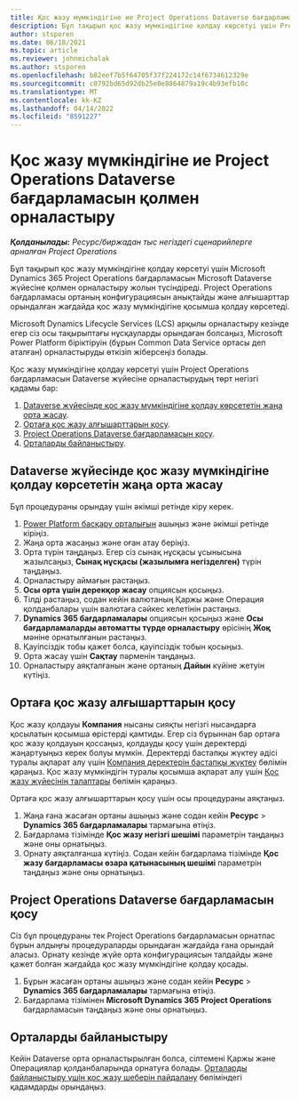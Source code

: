 ```yaml
---
title: Қос жазу мүмкіндігіне ие Project Operations Dataverse бағдарламасын қолмен орналастыру
description: Бұл тақырып қос жазу мүмкіндігіне қолдау көрсетуі үшін Project Operations Dataverse бағдарламасын қолмен орналастыру жолын түсіндіреді.
author: stsporen
ms.date: 06/18/2021
ms.topic: article
ms.reviewer: johnmichalak
ms.author: stsporen
ms.openlocfilehash: b82eef7b5f64705f37f224172c14f6734612329e
ms.sourcegitcommit: c0792bd65d92db25e0e8864879a19c4b93efb10c
ms.translationtype: MT
ms.contentlocale: kk-KZ
ms.lasthandoff: 04/14/2022
ms.locfileid: "8591227"
---
```

# <a name="manually-deploy-the-project-operations-dataverse-app-with-dual-write-support"></a>Қос жазу мүмкіндігіне ие Project Operations Dataverse бағдарламасын қолмен орналастыру

_**Қолданылады:** Ресурс/биржадан тыс негіздегі сценарийлерге арналған Project Operations_

Бұл тақырып қос жазу мүмкіндігіне қолдау көрсетуі үшін Microsoft Dynamics 365 Project Operations бағдарламасын Microsoft Dataverse жүйесіне қолмен орналастыру жолын түсіндіреді. Project Operations бағдарламасы ортаның конфигурациясын анықтайды және алғышарттар орындалған жағдайда қос жазу мүмкіндігіне қосымша қолдау көрсетеді.

Microsoft Dynamics Lifecycle Services (LCS) арқылы орналастыру кезінде егер сіз осы тақырыптағы нұсқауларды орындаған болсаңыз, Microsoft Power Platform біріктіруін (бұрын Common Data Service ортасы деп аталған) орналастыруды өткізіп жіберсеңіз болады.

Қос жазу мүмкіндігіне қолдау көрсетуі үшін Project Operations бағдарламасын Dataverse жүйесіне орналастырудың төрт негізгі қадамы бар:

1. [Dataverse жүйесінде қос жазу мүмкіндігіне қолдау көрсететін жаңа орта жасау](#create).
2. [Ортаға қос жазу алғышарттарын қосу](#prerequisites).
3. [Project Operations Dataverse бағдарламасын қосу](#dataverse).
4. [Орталарды байланыстыру](#link).

## <a name="create-a-new-environment-in-dataverse-that-supports-dual-write"></a><a name="create"></a>Dataverse жүйесінде қос жазу мүмкіндігіне қолдау көрсететін жаңа орта жасау

Бұл процедураны орындау үшін әкімші ретінде кіру керек.

1. [Power Platform басқару орталығын](https://admin.powerplatform.com) ашыңыз және әкімші ретінде кіріңіз.
2. Жаңа орта жасаңыз және оған атау беріңіз.
3. Орта түрін таңдаңыз. Егер сіз сынақ нұсқасы ұсынысына жазылсаңыз, **Сынақ нұсқасы (жазылымға негізделген)** түрін таңдаңыз.
4. Орналастыру аймағын растаңыз.
5. **Осы орта үшін дерекқор жасау** опциясын қосыңыз. 
6. Тілді растаңыз, содан кейін валютаның Қаржы және Операция қолданбалары үшін валютаға сәйкес келетінін растаңыз.
7. **Dynamics 365 бағдарламалары** опциясын қосыңыз және **Осы бағдарламаларды автоматты түрде орналастыру** өрісінің **Жоқ** мәніне орнатылғанын растаңыз.
8. Қауіпсіздік тобы қажет болса, қауіпсіздік тобын қосыңыз.
9. Орта жасау үшін **Сақтау** пәрменін таңдаңыз.
10. Орналастыру аяқталғанын және ортаның **Дайын** күйіне жетуін күтіңіз.

## <a name="add-dual-write-prerequisites-to-the-environment"></a><a name="prerequisites"></a>Ортаға қос жазу алғышарттарын қосу

Қос жазу қолдауы **Компания** нысаны сияқты негізгі нысандарға қосылатын қосымша өрістерді қамтиды. Егер сіз бұрыннан бар ортаға қос жазу қолдауын қоссаңыз, қолдауды қосу үшін деректерді жаңартуыңыз керек болуы мүмкін. Деректерді бастапқы жүктеу әдісі туралы ақпарат алу үшін [Компания деректерін бастапқы жүктеу](/dynamics365/fin-ops-core/dev-itpro/data-entities/dual-write/bootstrap-company-data) бөлімін қараңыз. Қос жазу мүмкіндігін туралы қосымша ақпарат алу үшін [Қос жазу жүйесінің талаптары](/dynamics365/fin-ops-core/dev-itpro/data-entities/dual-write/dual-write-system-req) бөлімін қараңыз.

Ортаға қос жазу алғышарттарын қосу үшін осы процедураны аяқтаңыз.

1. Жаңа ғана жасаған ортаны ашыңыз және содан кейін **Ресурс** \> **Dynamics 365 бағдарламалары** тармағына өтіңіз.
2. Бағдарлама тізімінде **Қос жазу негізгі шешімі** параметрін таңдаңыз және оны орнатыңыз.
3. Орнату аяқталғанша күтіңіз. Содан кейін бағдарлама тізімінде **Қос жазу бағдарламасы өзара қатынасының шешімі** параметрін таңдаңыз және оны орнатыңыз.

## <a name="add-the-project-operations-dataverse-app"></a><a name="dataverse"></a>Project Operations Dataverse бағдарламасын қосу

Сіз бұл процедураны тек Project Operations бағдарламасын орнатпас бұрын алдыңғы процедураларды орындаған жағдайда ғана орындай аласыз. Орнату кезінде жүйе орта конфигурациясын талдайды және қажет болған жағдайда қос жазу мүмкіндігіне қолдау қосады.

1. Бұрын жасаған ортаны ашыңыз және содан кейін **Ресурс** \> **Dynamics 365 бағдарламалары** тармағына өтіңіз.
2. Бағдарлама тізімінен **Microsoft Dynamics 365 Project Operations** бағдарламасын таңдаңыз және оны орнатыңыз.

## <a name="link-your-environments"></a><a name="link"></a>Орталарды байланыстыру

Кейін Dataverse орта орналастырылған болса, сілтемені Қаржы және Операциялар қолданбаларында орнатуға болады. [Орталарды байланыстыру үшін қос жазу шеберін пайдалану](/dynamics365/fin-ops-core/dev-itpro/data-entities/dual-write/link-your-environment) бөліміндегі қадамдарды орындаңыз.
